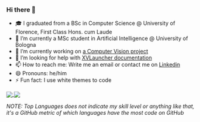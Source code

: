 ### Hi there 👋

- 🎓 I graduated from a BSc in Computer Science @ University of Florence, First Class Hons. cum Laude
- 🌱 I’m currently a MSc student in Artificial Intelligence @ University of Bologna
- 🔭 I’m currently working on [a Computer Vision project](https://github.com/valentinaboriano/Computer-Vision)
- 🤔 I’m looking for help with [XVLauncher documentation](https://github.com/sasso-effe/XVlauncher)
- 📫 How to reach me: Write me an email or contact me on [Linkedin](https://www.linkedin.com/in/pietro-fanti/)
- 😄 Pronouns: he/him
- ⚡ Fun fact: I use white themes to code

<a href="https://github.com/sasso-effe/sasso-effe">
  <img align="center" src="https://github-readme-stats.vercel.app/api?username=sasso-effe&count_private=true&show_icons=true&theme=buefy" />
</a>
<a href="https://github.com/sasso-effe/sasso-effe">
  <img align="center" src="https://github-readme-stats.vercel.app/api/top-langs/?username=sasso-effe&layout=compact&theme=buefy&langs_count=6" />
</a>

_NOTE: Top Languages does not indicate my skill level or anything like that, it's a GitHub metric of which languages have the most code on GitHub_
